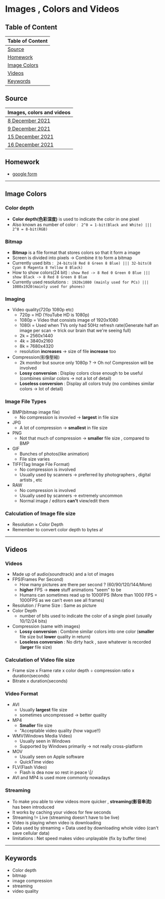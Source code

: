 # Images , Colors and Videos #

## Table of Content ## 
| Table of Content |
| :------------------- | 
| [Source](#Source)|
| [Homework](#Homework) |
| [Image Colors](#Image-Colors) |
| [Videos](#Videos) |
| [Keywords](#Keywords) |

## Source ##

| Images, colors and videos |
| :------------------- | 
| [8 December 2021](https://github.com/SMSOSS/ict_notes/blob/master/notes/08Dec.md)|
| [9 December 2021](https://github.com/SMSOSS/ict_notes/blob/master/notes/09Dec.md) |
| [15 December 2021](https://github.com/SMSOSS/ict_notes/blob/master/notes/15Dec.md) |
| [16 December 2021](https://github.com/SMSOSS/ict_notes/blob/master/notes/16Dec.md) |
 
## Homework ##
-  [google form](https://docs.google.com/forms/d/e/1FAIpQLSdA_swHfVyhCcZf7cMGXOF92vj9A93O9WhjBJncKZ4pY9JCZA/viewform?hr_submission=ChgIn5r6vj0SEAjC6r6z8gwSBwjG9KnypAsQAQ)

--- 

## Image Colors ## 
### Color depth ###
-  **Color depth(色彩深度)** is used to indicate the color in one pixel
-  Also known as number of color : ``` 2^0 = 1-bit(Black and White) |||  2^8 = 8-bit(RGB)```  

### Bitmap ###
-  **Bitmap** is a file format that stores colors so that it form a image
-  Screen is divided into pixels -> Combine it to form a bitmap
-  Currently used bits : ``` 24-bits(8 Red 8 Green 8 Blue) ||| 32-bits(8 Cyan 8 Magenta 8 Yellow 8 Black)```
-  How to show colors(24 bit) :  ```show Red -> 8 Red 0 Green 0 Blue ||| show Black -> 8 Red 8 Green 8 Blue```
-  Currently used resolutions : ``` 1920x1080 (mainly used for PCs) ||| 1080x1920(mainly used for phones)``` 

### Imaging ###
-  Video quality(720p 1080p etc)
    - 720p = HD (YouTube HD is 1080p)
    - 1080p = Video that consists image of 1920x1080
    - 1080i = Used when TVs only had 50Hz refresh rate(Generate half an image per scan -> trick our brain that we're seeing full)
    - 2k = 2560x1440 
    - 4k = 3840x2160
    - 8k = 7680x4320
    - resolution **increases** -> size of file **increase** too
-  Compression(影像壓縮)
    - 2k monitor but source only 1080p ? -> Oh no! Compression will be involved
    - **Lossy conversion** : Display colors close enough to be useful (combines similar colors -> not a lot of detail)
    - **Loseless conversion** : Display all colors truly (no combines similar colors -> lot of detail) 

### Image File Types ###
-  BMP(bitmap image file)
    - No compression is invovled -> **largest** in file size
-  JPG 
    - A lot of compression -> **smallest** in file size
-  PNG
    - Not that much of compression -> **smaller** file size , compared to BMP
-  GIF
    - Bunches of photos(like animation)
    - File size varies
-  TIFF(Tag Image File Format)
    - No compression is involved 
    - Usually used by scanners -> preferred by photographers , digital artists , etc
-  RAW
    - No compression is involved
    - Usually used by scanners -> extremely uncommon
    - Normal image / editors **can't** view/edit them           

### Calculation of Image file size ###
- Resolution × Color Depth 
- Remember to convert color depth to bytes a!
--- 

## Videos ## 
### Videos ###
-  Made up of audio(soundtrack) and a lot of images
-  FPS(Frames Per Second)
    - How many pictures are there per second ? (60/90/120/144/More)
    - **higher** FPS -> **more** stuff animations "seem" to be
    - Humans can sometimes read up to 1000FPS (More than 1000 FPS = 1000FPS as we can't even see all frames)
-  Resolution / Frame Size : Same as picture
-  Color Depth 
    - number of bits used to indicate the color of a single pixel (usually 10/12/24 bits)
-  Compression (same with images)
    - **Lossy conversion** : Combine similar colors into one color (**smaller** file size but **lower** quality in return)
    - **Loseless conversion** : No dirty hack , save whatever is recorded (**larger** file size) 

### Calculation of Video file size ###
- Frame size x Frame rate x color depth ÷ compression ratio x duration(seconds)
- Bitrate x duration(seconds) 

### Video Format ###
-  AVI
    - Usually **largest** file size 
    - sometimes uncompressed -> better quality
-  MP4
    - **Smaller** file size
    - "Acceptable video quality (how vague!!)
-  WMV(Windows Media Video)
    - Usually seen in Windows
    - Supported by Windows primarily -> not really cross-platform
-  MOV
    - Usually seen on Apple software
    - QuickTime video    
-  FLV(Flash Video)
    - Flash is dea now so rest in peace \\|/
-  AVI and MP4 is used more commonly nowadays  

### Streaming ###
- To make you able to view videos more quicker , **streaming(影音串流)** has been introduced
- It works by caching your videos for few seconds
- Streaming != Live (streaming doesn't have to be live)
- Video is playing when video is downloading 
- Data used by streaming = Data used by downloading whole video (can't save cellular data)
- limitations : Net speed makes video unplayable (fix by buffer time)

---

## Keywords ##
-  Color depth 
-  bitmap
-  image compression
-  streaming
-  video quality
